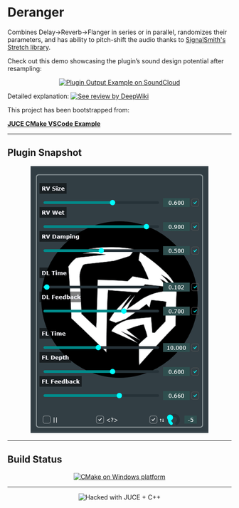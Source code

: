 # Deranger

Combines Delay→Reverb→Flanger in series or in parallel, randomizes their parameters, and has ability to pitch-shift the audio thanks to [SignalSmith's Stretch library](https://github.com/Signalsmith-Audio/signalsmith-stretch).

Check out this demo showcasing the plugin’s sound design potential after resampling:
<p align="center">
  <a href="https://soundcloud.com/amp1ee/digital-ocean/s-8yxNCXALSuc?si=63ab54482c614f73a3910c795edd7071">
    <img src="https://img.shields.io/badge/SoundCloud-Plugin%20output%20example-orange?logo=soundcloud" alt="Plugin Output Example on SoundCloud" />
  </a>
</p>

Detailed explanation: <a href="https://deepwiki.com/amp1ee/deranger"><img src="https://deepwiki.com/badge.svg" alt="See review by DeepWiki"></a>

This project has been bootstrapped from:

[**JUCE CMake VSCode Example**](https://github.com/tomoyanonymous/juce_cmake_vscode_example)

---

## Plugin Snapshot

<p align="center">
  <img src="assets/snapshot.png" alt="GUI Snapshot" width="400"/>
</p>

---

## Build Status

<p align="center">
  <a href="https://github.com/amp1ee/effect_rack/actions/workflows/cmake-multiple-platforms.yml">
    <img src="https://github.com/amp1ee/effect_rack/actions/workflows/cmake-multiple-platforms.yml/badge.svg" alt="CMake on Windows platform" />
  </a>
</p>

---

<p align="center">
  <img src="https://img.shields.io/badge/⚡%20Made%20with-%E2%9D%A4%20JUCE%20+%20%F0%9F%9B%A0%EF%B8%8F%20C++-black?style=for-the-badge" alt="Hacked with JUCE + C++"/>
</p>

